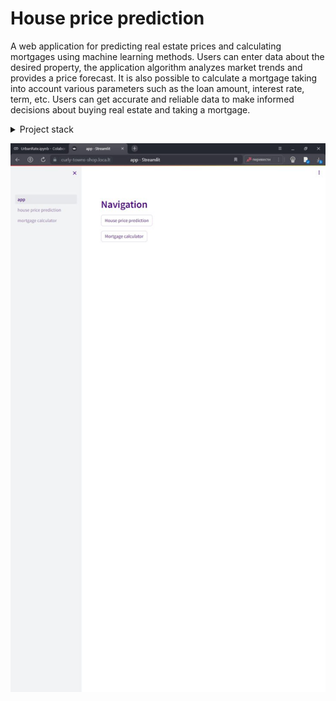 # House price prediction
A web application for predicting real estate prices and calculating mortgages using machine learning methods. Users can enter data about the desired property, the application algorithm analyzes market trends and provides a price forecast. It is also possible to calculate a mortgage taking into account various parameters such as the loan amount, interest rate, term, etc. Users can get accurate and reliable data to make informed decisions about buying real estate and taking a mortgage.

<details>
<summary>Project stack</summary>

 - Python
 - Streamlit
 - Google Colab

</details>

![Screenshot](https://github.com/progmat64/property-price-prediction/blob/main/1.jpg)
